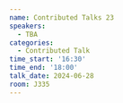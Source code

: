 ```yaml
---
name: Contributed Talks 23
speakers:
  - TBA
categories:
  - Contributed Talk
time_start: '16:30'
time_end: '18:00'
talk_date: 2024-06-28
room: J335
---
```

